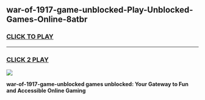 
## war-of-1917-game-unblocked-Play-Unblocked-Games-Online-8atbr
<h3>
<a href="https://premium76.site?title=war-of-1917-game-unblocked&ref=25A">CLICK TO PLAY</a></h3>
<hr>

<h3>
<a href="https://premium76.site?title=war-of-1917-game-unblocked&ref=25A">CLICK 2 PLAY</a>
  
</h3>

<a href="https://premium76.site?title=war-of-1917-game-unblocked&ref=25A"><img src="https://clearcache.store/games.png"></a>


**war-of-1917-game-unblocked games unblocked: Your Gateway to Fun and Accessible Online Gaming**
